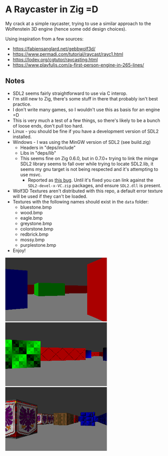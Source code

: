 # A Raycaster in Zig =D

My crack at a simple raycaster, trying to use a similar approach to the Wolfenstein 3D engine (hence some odd design choices).

Using inspiration from a few sources:
- https://fabiensanglard.net/gebbwolf3d/
- https://www.permadi.com/tutorial/raycast/rayc1.html
- https://lodev.org/cgtutor/raycasting.html
- https://www.playfuljs.com/a-first-person-engine-in-265-lines/

## Notes
- SDL2 seems fairly straightforward to use via C interop.
- I'm still new to Zig, there's some stuff in there that probably isn't best practice.
- I don't write many games, so I wouldn't use this as basis for an engine =D
- This is very much a test of a few things, so there's likely to be a bunch of loose ends, don't pull too hard.
- Linux - you should be fine if you have a development version of SDL2 installed. 
- Windows - I was using the MinGW version of SDL2 (see build.zig)
    - Headers in "deps/include"
    - Libs in "deps/lib"
    - This seems fine on Zig 0.6.0, but in 0.7.0+ trying to link the mingw SDL2 library seems to fall over while trying to locate SDL2.lib, it seems my gnu target is not being respected and it's attempting to use msvc.
        - Reported as [this bug](https://github.com/ziglang/zig/issues/7799). Until it's fixed you can link against the `SDL2-devel-x-VC.zip` packages, and ensure `SDL2.dll` is present.
- Wolf3D Textures aren't distributed with this repo, a default error texture will be used if they can't be loaded.
- Textures with the following names should exist in the `data` folder:
    - bluestone.bmp
    - wood.bmp
    - eagle.bmp
    - greystone.bmp
    - colorstone.bmp
    - redbrick.bmp
    - mossy.bmp
    - purplestone.bmp
- Enjoy!

![Small demo](/demo-small.gif)
![Small Textured demo](/demo-small-textured.gif)
![Small Wolf3D Textured demo](/demo-small-wolf3d-textured.gif)
